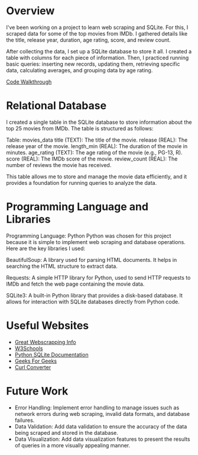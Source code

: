 # Overview

I've been working on a project to learn web scraping and SQLite. For this, I scraped data for some of the top movies from IMDb. I gathered details like the title, release year, duration, age rating, score, and review count.

After collecting the data, I set up a SQLite database to store it all. I created a table with columns for each piece of information. Then, I practiced running basic queries: inserting new records, updating them, retrieving specific data, calculating averages, and grouping data by age rating.

[Code Walkthrough](https://youtu.be/bloZ9O9LKHk)

# Relational Database

I created a single table in the SQLite database to store information about the top 25 movies from IMDb. The table is structured as follows:

Table: movies_data
title (TEXT): The title of the movie.
release (REAL): The release year of the movie.
length_min (REAL): The duration of the movie in minutes.
age_rating (TEXT): The age rating of the movie (e.g., PG-13, R).
score (REAL): The IMDb score of the movie.
review_count (REAL): The number of reviews the movie has received.

This table allows me to store and manage the movie data efficiently, and it provides a foundation for running queries to analyze the data.

# Programming Language and Libraries

Programming Language: Python
Python was chosen for this project because it is simple to implement web scraping and database operations. Here are the key libraries I used:

BeautifulSoup: A library used for parsing HTML documents. It helps in searching the HTML structure to extract data.

Requests: A simple HTTP library for Python, used to send HTTP requests to IMDb and fetch the web page containing the movie data.

SQLite3: A built-in Python library that provides a disk-based database. It allows for interaction with SQLite databases directly from Python code.

# Useful Websites

- [Great Webscrapping Info](https://www.youtube.com/watch?v=QhD015WUMxE)
- [W3Schools](https://www.w3schools.com/sql/default.asp)
- [Python SQLite Documentation](https://docs.python.org/3/library/sqlite3.html)
- [Geeks For Geeks](https://www.geeksforgeeks.org/python-web-scraping-tutorial/)
- [Curl Converter](https://curlconverter.com/)

# Future Work

- Error Handling: Implement error handling to manage issues such as network errors during web scraping, invalid data formats, and database failures.
- Data Validation: Add data validation to ensure the accuracy of the data being scraped and stored in the database.
- Data Visualization: Add data visualization features to present the results of queries in a more visually appealing manner.
